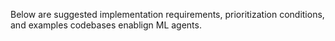 Below are suggested implementation requirements, prioritization conditions, and examples codebases enablign ML agents. 